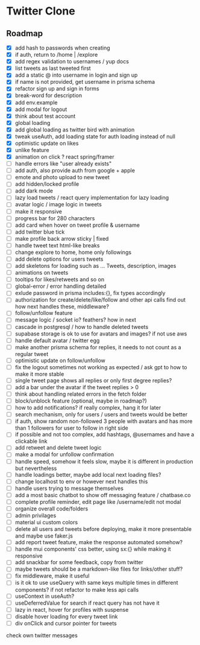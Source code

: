 # Twitter Clone

## Roadmap

-   [x] add hash to passwords when creating
-   [x] if auth, return to /home | /explore
-   [x] add regex validation to usernames / yup docs
-   [x] list tweets as last tweeted first
-   [x] add a static @ into username in login and sign up
-   [x] if name is not provided, get username in prisma schema
-   [x] refactor sign up and sign in forms
-   [x] break-word for description
-   [x] add env.example
-   [x] add modal for logout
-   [x] think about test account
-   [x] global loading
-   [x] add global loading as twitter bird with animation
-   [x] tweak useAuth, add loading state for auth loading instead of null
-   [x] optimistic update on likes
-   [x] unlike feature
-   [x] animation on click ? react spring/framer
-   [ ] handle errors like "user already exists"
-   [ ] add auth, also provide auth from google + apple
-   [ ] emote and photo upload to new tweet
-   [ ] add hidden/locked profile
-   [ ] add dark mode
-   [ ] lazy load tweets / react query implementation for lazy loading
-   [ ] avatar logic / image logic in tweets
-   [ ] make it responsive
-   [ ] progress bar for 280 characters
-   [ ] add card when hover on tweet profile & username
-   [ ] add twitter blue tick
-   [ ] make profile back arrow sticky | fixed
-   [ ] handle tweet text html-like breaks
-   [ ] change explore to home, home only followings
-   [ ] add delete options for users tweets
-   [ ] add skeletons for loading such as ... Tweets, description, images
-   [ ] animations on tweets
-   [ ] tooltips for likes/retweets and so on
-   [ ] global-error / error handling detailed
-   [ ] exlude password in prisma includes:{}, fix types accordingly
-   [ ] authorization for create/delete/like/follow and other api calls find out how next handles these, middleware?
-   [ ] follow/unfollow feature
-   [ ] message logic / socket io? feathers? how in next
-   [ ] cascade in postgresql / how to handle deleted tweets
-   [ ] supabase storage is ok to use for avatars and images? if not use aws
-   [ ] handle default avatar / twitter egg
-   [ ] make another prisma schema for replies, it needs to not count as a regular tweet
-   [ ] optimistic update on follow/unfollow
-   [ ] fix the logout sometimes not working as expected / ask gpt to how to make it more stable
-   [ ] single tweet page shows all replies or only first degree replies?
-   [ ] add a bar under the avatar if the tweet replies > 0
-   [ ] think about handling related errors in the fetch folder
-   [ ] block/unblock feature (optional, maybe in roadmap?)
-   [ ] how to add notifications? if really complex, hang it for later
-   [ ] search mechanism, only for users / users and tweets would be better
-   [ ] if auth, show random non-followed 3 people with avatars and has more than 1 followers for user to follow in right side
-   [ ] if possible and not too complex, add hashtags, @usernames and have a clickable link
-   [ ] add retweet and delete tweet logic
-   [ ] make a modal for unfollow confirmation
-   [ ] handle speed, somehow it feels slow, maybe it is different in production but nevertheless
-   [ ] handle loadings better, maybe add local next loading files?
-   [ ] change localhost to env or however next handles this
-   [ ] handle users trying to message themselves
-   [ ] add a most basic chatbot to show off messaging feature / chatbase.co
-   [ ] complete profile reminder, edit page like /username/edit not modal
-   [ ] organize overall code/folders
-   [ ] admin privilages
-   [ ] material ui custom colors
-   [ ] delete all users and tweets before deploying, make it more presentable and maybe use faker.js
-   [ ] add report tweet feature, make the response automated somehow?
-   [ ] handle mui components' css better, using sx:{} while making it responsive
-   [ ] add snackbar for some feedback, copy from twitter
-   [ ] maybe tweets should be a markdown-like files for links/other stuff?
-   [ ] fix middleware, make it useful
-   [ ] is it ok to use useQuery with same keys multiple times in different components? if not refactor to make less api calls
-   [ ] useContext in useAuth?
-   [ ] useDeferredValue for search if react query has not have it
-   [ ] lazy in react, hover for profiles with suspense
-   [ ] disable hover loading for every tweet link
-   [ ] div onClick and cursor pointer for tweets

check own twitter messages



